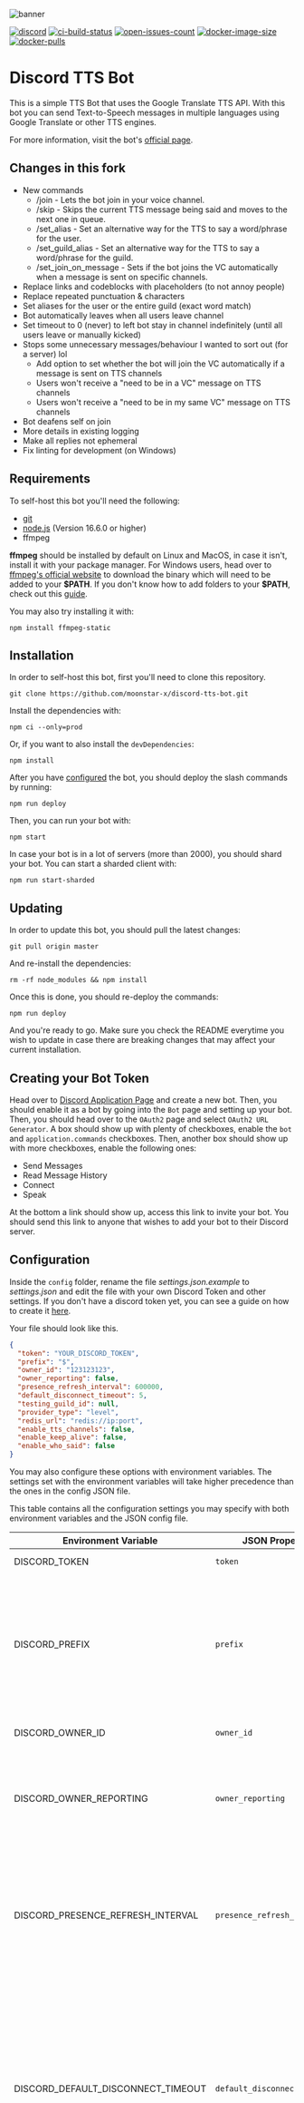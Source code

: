 ![banner](https://i.imgur.com/HT7Wmv1.jpg)

[![discord](https://img.shields.io/discord/730998659008823296.svg?label=&logo=discord&logoColor=ffffff&color=7389D8&labelColor=6A7EC2)](https://discord.gg/mhj3Zsv)
[![ci-build-status](https://img.shields.io/github/workflow/status/moonstar-x/discord-tts-bot/CI?logo=github)](https://github.com/moonstar-x/discord-tts-bot)
[![open-issues-count](https://img.shields.io/github/issues-raw/moonstar-x/discord-tts-bot?logo=github)](https://github.com/moonstar-x/discord-tts-bot)
[![docker-image-size](https://img.shields.io/docker/image-size/moonstarx/discord-tts-bot?logo=docker)](https://hub.docker.com/repository/docker/moonstarx/discord-tts-bot)
[![docker-pulls](https://img.shields.io/docker/pulls/moonstarx/discord-tts-bot?logo=docker)](https://hub.docker.com/repository/docker/moonstarx/discord-tts-bot)

# Discord TTS Bot

This is a simple TTS Bot that uses the Google Translate TTS API. With this bot you can send Text-to-Speech messages in multiple languages using Google Translate or other TTS engines.

For more information, visit the bot's [official page](https://docs.moonstar-x.dev/discord-tts-bot/).

## Changes in this fork

- New commands
  - /join - Lets the bot join in your voice channel.
  - /skip - Skips the current TTS message being said and moves to the next one in queue.
  - /set_alias - Set an alternative way for the TTS to say a word/phrase for the user.
  - /set_guild_alias - Set an alternative way for the TTS to say a word/phrase for the guild.
  - /set_join_on_message - Sets if the bot joins the VC automatically when a message is sent on specific channels.
- Replace links and codeblocks with placeholders (to not annoy people)
- Replace repeated punctuation & characters
- Set aliases for the user or the entire guild (exact word match)
- Bot automatically leaves when all users leave channel
- Set timeout to 0 (never) to left bot stay in channel indefinitely (until all users leave or manually kicked)
- Stops some unnecessary messages/behaviour I wanted to sort out (for a server) lol
  - Add option to set whether the bot will join the VC automatically if a message is sent on TTS channels
  - Users won't receive a "need to be in a VC" message on TTS channels
  - Users won't receive a "need to be in my same VC" message on TTS channels
- Bot deafens self on join
- More details in existing logging
- Make all replies not ephemeral
- Fix linting for development (on Windows)

## Requirements

To self-host this bot you'll need the following:

- [git](https://git-scm.com/)
- [node.js](https://nodejs.org/en/) (Version 16.6.0 or higher)
- ffmpeg

**ffmpeg** should be installed by default on Linux and MacOS, in case it isn't, install it with your package manager. For Windows users, head over to [ffmpeg's official website](https://www.ffmpeg.org/download.html#build-windows) to download the binary which will need to be added to your **\$PATH**. If you don't know how to add folders to your **\$PATH**, check out this [guide](https://www.architectryan.com/2018/03/17/add-to-the-path-on-windows-10/).

You may also try installing it with:

```text
npm install ffmpeg-static
```

## Installation

In order to self-host this bot, first you'll need to clone this repository.

```text
git clone https://github.com/moonstar-x/discord-tts-bot.git
```

Install the dependencies with:

```text
npm ci --only=prod
```

Or, if you want to also install the `devDependencies`:

```text
npm install
```

After you have [configured](#configuration) the bot, you should deploy the slash commands by running:

```text
npm run deploy
```

Then, you can run your bot with:

```text
npm start
```

In case your bot is in a lot of servers (more than 2000), you should shard your bot. You can start a sharded client with:

```text
npm run start-sharded
```

## Updating

In order to update this bot, you should pull the latest changes:

```text
git pull origin master
```

And re-install the dependencies:

```text
rm -rf node_modules && npm install
```

Once this is done, you should re-deploy the commands:

```text
npm run deploy
```

And you're ready to go. Make sure you check the README everytime you wish to update in case there are breaking changes
that may affect your current installation.

## Creating your Bot Token

Head over to [Discord Application Page](https://discord.com/developers/applications/) and create a new bot. Then, you should enable it as a bot
by going into the `Bot` page and setting up your bot. Then, you should head over to the `OAuth2` page and select `OAuth2 URL Generator`. A box should show up
with plenty of checkboxes, enable the `bot` and `application.commands` checkboxes. Then, another box should show up with more checkboxes, enable the following ones:

- Send Messages
- Read Message History
- Connect
- Speak

At the bottom a link should show up, access this link to invite your bot. You should send this link to anyone that wishes to add your bot to their Discord server.

## Configuration

Inside the `config` folder, rename the file _settings.json.example_ to _settings.json_ and edit the file with your own Discord Token and other settings. If you don't have a discord token yet, you can see a guide on how to create it [here](https://github.com/moonstar-x/discord-downtime-notifier/wiki).

Your file should look like this.

```json
{
  "token": "YOUR_DISCORD_TOKEN",
  "prefix": "$",
  "owner_id": "123123123",
  "owner_reporting": false,
  "presence_refresh_interval": 600000,
  "default_disconnect_timeout": 5,
  "testing_guild_id": null,
  "provider_type": "level",
  "redis_url": "redis://ip:port",
  "enable_tts_channels": false,
  "enable_keep_alive": false,
  "enable_who_said": false
}
```

You may also configure these options with environment variables. The settings set with the environment variables will take higher precedence than the ones in the config JSON file.

This table contains all the configuration settings you may specify with both environment variables and the JSON config file.

| Environment Variable               | JSON Property                | Required                    | Type                       | Description                                                                                                                                                                                                                                                                                                                                                                          |
| ---------------------------------- | ---------------------------- | --------------------------- | -------------------------- | ------------------------------------------------------------------------------------------------------------------------------------------------------------------------------------------------------------------------------------------------------------------------------------------------------------------------------------------------------------------------------------ |
| DISCORD_TOKEN                      | `token`                      | Yes.                        | `string`                   | The bot's token.                                                                                                                                                                                                                                                                                                                                                                     |
| DISCORD_PREFIX                     | `prefix`                     | No. (Defaults to: `$`)      | `string`                   | **Deprecated**: The bot's prefix. A prefix is no longer necessary because this bot uses the all new interactions (slash commands).                                                                                                                                                                                                                                                   |
| DISCORD_OWNER_ID                   | `owner_id`                   | No. (Defaults to: `null`)   | `string` or `null`         | The ID of the bot's owner.                                                                                                                                                                                                                                                                                                                                                           |
| DISCORD_OWNER_REPORTING            | `owner_reporting`            | No. (Defaults to: `false`)  | `boolean`                  | Whether the bot should send error reports to the owner via DM when a command errors.                                                                                                                                                                                                                                                                                                 |
| DISCORD_PRESENCE_REFRESH_INTERVAL  | `presence_refresh_interval`  | No. (Defaults to: `900000`) | `number` or `null`         | The time interval in milliseconds in which the bot updates its presence. If set to `null` the presence auto update will be disabled.                                                                                                                                                                                                                                                 |
| DISCORD_DEFAULT_DISCONNECT_TIMEOUT | `default_disconnect_timeout` | No. (Defaults to: `5`)      | `number` or `null`         | The time it takes the bot to leave a voice channel when inactive by default on all servers. This setting can be customised per server and this will be used if a server has not set their own value.                                                                                                                                                                                 |
| DISCORD_TESTING_GUILD_ID           | `testing_guild_id`           | No. (Defaults to: `null`)   | `string` or `null`         | The ID of the testing guild. You do not need to set this to anything if you're not planning on developing the bot.                                                                                                                                                                                                                                                                   |
| DISCORD_PROVIDER_TYPE              | `provider_type`              | No. (Defaults to: `level`)  | Can be: `level` or `redis` | The type of data provider to use. [Level](https://github.com/google/leveldb) is a file based key-value store whereas [Redis](https://redis.io/) is a cache service. If you plan on just hosting the bot for a small server you should choose `level`, if you plan on sharding the client `redis` can be a better choice.                                                             |
| DISCORD_REDIS_URL                  | `redis_url`                  | No. (Defaults to: `null`)   | `string` or `null`         | The URL of the redis service. This is only required if you have set the provider type to `redis`.                                                                                                                                                                                                                                                                                    |
| DISCORD_ENABLE_TTS_CHANNELS        | `enable_tts_channels`        | No. (Defaults to: `false`)  | `boolean`                  | Whether to enable the message-only TTS for specific channels. With this setting, you can send TTS messages by just sending messages to a channel that you have enabled a provider for. You need the privileged message intent (accessible in the `Bot` page of your bot's application page) for this feature to work properly.                                                       |
| DISCORD_ENABLE_KEEP_ALIVE          | `enable_keep_alive`          | No. (Defaults to: `false`)  | `boolean`                  | Whether an HTTP server should be started. You should only use this option if you're planning to host the bot on something like Repl.it or Heroku. Additionally, you should use something like UptimeRobot to poll the associated address to keep the bot alive. If you need to specify the port to use you should set the `PORT` environment variable (Heroku uses this by default). |
| DISCORD_ENABLE_WHO_SAID            | `enable_who_said`            | No. (Defaults to: `false`)  | `boolean`                  | Whether the bot should prepend each TTS message with a 'User said...'. This makes it so the bot speaks the name of the author of every message.                                                                                                                                                                                                                                      |

> If you set `enable_tts_channels` to `true`, you must enable the message content privileged intent in your bot's [application page](https://discord.com/developers/applications/).

## Running on Docker

Before you run this image, you should deploy your commands, you can do so by running:

```text
 docker run -it --rm -e DISCORD_TOKEN="your_token" -e DISCORD_ENABLE_TTS_CHANNELS="true/false" moonstarx/discord-tts-bot npm run deploy
```

After that, you can start a container with the bot's image by running:

```text
docker run -it -e DISCORD_TOKEN="YOUR DISCORD TOKEN" moonstarx/discord-tts-bot:latest
```

Check [configuration](#configuration) to see which environment variables you can use.

The following volumes can be used:

- `/opt/app/config`: The config folder for the bot, here you can use the `settings.json` file to configure the bot if you don't want to use environment variables.
- `/opt/app/data`: The data folder for the bot. If you use a `level` data provider you should set this volume to keep the bot's data persistent across restarts.

## Running on Repl.it

To run this bot on Repl.it, create a new Repl by importing this repository. Then, run the following commands:

```bash
chmod +x init-replit.sh
./init-replit.sh
```

This will set up the proper node environment for the bot.

Then, after you have [configured](#configuration) your bot, you should deploy your commands and start the bot with:

```text
npm run deploy
npm start
```

Make sure to have `enable_keep_alive` set to `true` and use UptimeRobot to poll the address that shows up for your repl to make sure it stays on 24/7.

## Deploying to Heroku

To deploy to Heroku, you can click on the image below and login to your account.

[![Deploy](https://www.herokucdn.com/deploy/button.svg)](https://heroku.com/deploy?template=https://github.com/moonstar-x/discord-tts-bot)

You can now go back to your app's _Overview_, make sure you disable the _web_ dyno and enable the _bot_ dyno. Your bot should now be up and running. Remember you can always check your bot's console if you access the _View Logs_ in the _More_ dropdown menu.

## Usage

Here's a list of all the commands for the bot:

| Command                                   | Alias  | Description                                                                                        | Required Permissions |
| ----------------------------------------- | ------ | -------------------------------------------------------------------------------------------------- | -------------------- |
| /help                                     |        | Display a help message with all the available commands.                                            |                      |
| /join                                     |        | Lets the bot join in your voice channel.                                                           |                      |
| /say \<message\>                          | /s     | Send a TTS message in your voice channel with your own settings or the ones saved for this server. |                      |
| /skip                                     |        | Skips the current TTS message being said and moves to the next one in queue.                       |                      |
| /stop                                     | /leave | Stop the TTS bot and leave the channel.                                                            |                      |
| /set_alias \<key\> (value)                |        | Set an alternative way for the TTS to say a word/phrase for the user.                              |                      |
| /set_guild_alias \<key\> (value)          |        | Set an alternative way for the TTS to say a word/phrase for the guild.                             | `MANAGE_GUILD`       |
| /default_settings                         |        | Get the default TTS settings currently set for the guild.                                          |                      |
| /my_settings                              |        | Get the TTS settings you currently have set for yourself.                                          |                      |
| /set_default_provider \<provider\>        |        | Sets the provider to be used by the say command for the server by default.                         | `MANAGE_GUILD`       |
| /set_my_provider \<provider\>             |        | Sets the provider to be used by the say command for yourself.                                      |                      |
| /set_locale \<locale\>                    |        | Sets locale to be used by the bot in this guild.                                                   | `MANAGE_GUILD`       |
| /set_timeout \<timeout\>                  |        | Sets the timeout for the bot to leave the channel when not in use.                                 | `MANAGE_GUILD`       |
| /google_langs                             |        | Display a list of the languages supported by the Google Translate provider.                        |                      |
| /google_say \<message\>                   |        | Send a Google Translate TTS message with multi-language support in your voice channel.             |                      |
| /google_set_default language \<language\> |        | Sets the language to be used by the say and google_say command by default.                         | `MANAGE_GUILD`       |
| /google_set_default speed \<speed\>       |        | Sets the speed to be used by the say and google_say command by default.                            | `MANAGE_GUILD`       |
| /google_set_my language \<language\>      |        | Sets the language to be used by the say and google_say command for yourself.                       |                      |
| /google_set_my speed \<speed\>            |        | Sets the speed to be used by the say and google_say command for yourself.                          |                      |
| /aeiou_say \<message\>                    |        | Send an aeiou (sounds like Stephen Hawking) TTS message in your voice channel.                     |                      |

If you have `enable_tts_channels` set to `true`, you will have access to the additional commands:

| Command                                   | Description                                                                             | Required Permissions |
| ----------------------------------------- | --------------------------------------------------------------------------------------- | -------------------- |
| /channel_settings                         | Get the TTS settings associated to this channel (if applies).                           |                      |
| /delete_channel_provider                  | Disable message-only based TTS on this channel (deletes its saved settings).            | `MANAGE_CHANNELS`    |
| /set_channel_provider \<provider\>        | Sets the provider to be used by the message-only based TTS on specific channels.        | `MANAGE_CHANNELS`    |
| /set_join_on_message (state)              | Sets if the bot joins the VC automatically when a message is sent on specific channels. | `MANAGE_CHANNELS`    |
| /google_set_channel language \<language\> | Sets the language to be used by the say and google_say command by default.              | `MANAGE_CHANNELS`    |
| /google_set_channel speed \<speed\>       | Sets the speed to be used by the say and google_say command by default.                 | `MANAGE_CHANNELS`    |

## Language Support

Here's a list of all the supported languages by the Google Translate provider:

| Language Code | Language Name |
| ------------- | ------------- |
| af            | Afrikaans     |
| hy            | Armenian      |
| id            | Indonesian    |
| bn            | Bengali       |
| ca            | Catalan       |
| cs            | Czech         |
| da            | Danish        |
| de            | German        |
| en            | English       |
| es            | Spanish       |
| fil           | Filipino      |
| fr            | French        |
| hr            | Croatian      |
| is            | Icelandic     |
| it            | Italian       |
| jv            | Javanese      |
| km            | Khmer         |
| lv            | Latvian       |
| hu            | Hungarian     |
| ml            | Malayalam     |
| mr            | Marathi       |
| nl            | Dutch         |
| ne            | Nepali        |
| nb            | Norwegian     |
| pl            | Polish        |
| pt            | Portuguese    |
| ro            | Romanian      |
| si            | Sinhala       |
| sk            | Slovak        |
| su            | Sundanese     |
| sw            | Swahili       |
| fi            | Finnish       |
| sv            | Swedish       |
| ta            | Tamil         |
| te            | Telugu        |
| vi            | Vietnamese    |
| tr            | Turkish       |
| el            | Greek         |
| ru            | Russian       |
| sr            | Serbian       |
| uk            | Ukranian      |
| ar            | Arabic        |
| hi            | Hindi         |
| th            | Thai          |
| ko            | Korean        |
| cmn           | Chinese       |
| ja            | Japanese      |

## Add this bot to your server

You can add this bot to your server by clicking the image below:

[![Invite this bot to your server](https://i.imgur.com/4krikIF.jpg)](https://discord.com/api/oauth2/authorize?client_id=519207945318170654&permissions=3148800&scope=bot%20applications.commands)

## Author

This bot was made by [moonstar-x](https://github.com/moonstar-x). Modified by [JovannMC](https://github.com/JovannMC)
